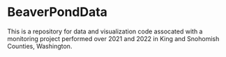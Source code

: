 # BeaverPondData

This is a repository for data and visualization code assocated with a monitoring project performed over 2021 and 2022 in King and Snohomish Counties, Washington. 
